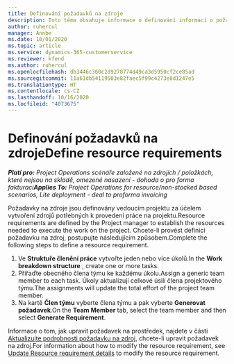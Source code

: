 ```yaml
---
title: Definování požadavků na zdroje
description: Toto téma obsahuje informace o definování informací o požadavcích na zdroj.
author: ruhercul
manager: Annbe
ms.date: 10/01/2020
ms.topic: article
ms.service: dynamics-365-customerservice
ms.reviewer: kfend
ms.author: ruhercul
ms.openlocfilehash: db3446c360c2d9278774d49ca3d5950cf2ce85ad
ms.sourcegitcommit: 11a61db54119503e82faec5f99c4273e8d1247e5
ms.translationtype: HT
ms.contentlocale: cs-CZ
ms.lasthandoff: 10/16/2020
ms.locfileid: "4073675"
---
```

# <a name="define-resource-requirements"></a><span data-ttu-id="73860-103">Definování požadavků na zdroje</span><span class="sxs-lookup"><span data-stu-id="73860-103">Define resource requirements</span></span>

<span data-ttu-id="73860-104">_**Platí pro:** Project Operations scénáře založené na zdrojích / položkách, které nejsou na skladě, omezené nasazení - dohoda o pro forma fakturaci_</span><span class="sxs-lookup"><span data-stu-id="73860-104">_**Applies To:** Project Operations for resource/non-stocked based scenarios, Lite deployment - deal to proforma invoicing_</span></span>

<span data-ttu-id="73860-105">Požadavky na zdroje jsou definovány vedoucím projektu za účelem vytvoření zdrojů potřebných k provedení práce na projektu.</span><span class="sxs-lookup"><span data-stu-id="73860-105">Resource requirements are defined by the Project manager to establish the resources needed to execute the work on the project.</span></span> <span data-ttu-id="73860-106">Chcete-li provést definici požadavku na zdroj, postupujte následujícím způsobem.</span><span class="sxs-lookup"><span data-stu-id="73860-106">Complete the following steps to define a resource requirement.</span></span>

1.  <span data-ttu-id="73860-107">Ve **Struktuře členění práce** vytvořte jeden nebo více úkolů.</span><span class="sxs-lookup"><span data-stu-id="73860-107">In the **Work breakdown structure** , create one or more tasks.</span></span>
2.  <span data-ttu-id="73860-108">Přiřaďte obecného člena týmu ke každému úkolu.</span><span class="sxs-lookup"><span data-stu-id="73860-108">Assign a generic team member to each task.</span></span> <span data-ttu-id="73860-109">Úkoly aktualizují celkové úsilí člena projektového týmu.</span><span class="sxs-lookup"><span data-stu-id="73860-109">The assignments will update the total effort of the project team member.</span></span>
3.  <span data-ttu-id="73860-110">Na kartě **Člen týmu** vyberte člena týmu a pak vyberte **Generovat požadavek**.</span><span class="sxs-lookup"><span data-stu-id="73860-110">On the **Team Member** tab, select the team member and then select **Generate Requirement**.</span></span>

<span data-ttu-id="73860-111">Informace o tom, jak upravit požadavek na prostředek, najdete v části [Aktualizujte podrobnosti požadavku na zdroj](define-resource-requirements.md), chcete-li upravit požadavek na zdroj.</span><span class="sxs-lookup"><span data-stu-id="73860-111">For information about how to modify the resource requirement, see [Update Resource requirement details](define-resource-requirements.md) to modify the resource requirement.</span></span>